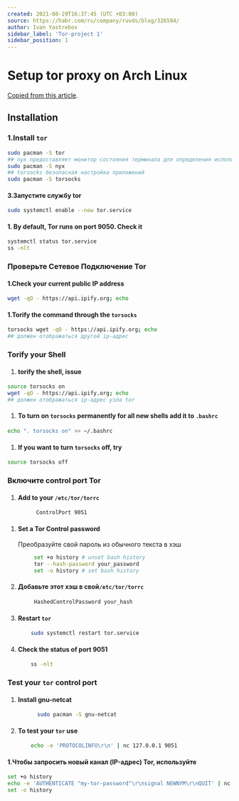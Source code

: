 ```yaml
---
created: 2021-08-29T16:37:45 (UTC +03:00)
source: https://habr.com/ru/company/ruvds/blog/326594/
author: Ivan Yastrebov
sidebar_label: 'Tor-project 1'
sidebar_position: 1
---
```

# Setup tor proxy on Arch Linux

[Copied from this article](https://linuxconfig.org/install-tor-proxy-on-ubuntu-20-04-linux).

## Installation

### 1.Install `tor`

```bash
sudo pacman -S tor
## nyx предоставляет монитор состояния терминала для определения использования полосы пропускания, сведений о подключении и многого другого.
sudo pacman -S nyx
## torsocks безопасная настройка приложений
sudo pacman -S torsocks
```

#### 3.Запустите службу tor

```bash
sudo systemctl enable --now tor.service
```

#### 1. By default, Tor runs on port 9050. Check it

```bash
systemctl status tor.service
ss -nlt
```

### Проверьте Сетевое Подключение Tor

#### 1.Check your current public IP address

```bash
wget -qO - https://api.ipify.org; echo
```

#### 1.Torify the command through the `torsocks`

```bash
torsocks wget -qO - https://api.ipify.org; echo
## должен отображаться другой ip-адрес
```

### Torify your Shell

1. #### torify the shell, issue

```bash
source torsocks on
wget -qO - https://api.ipify.org; echo
## должен отображаться ip-адрес узла tor
```

1. #### To turn on `torsocks` permanently for all new shells add it to `.bashrc`

```bash
echo ". torsocks on" >> ~/.bashrc
```

1. #### If you want to turn `torsocks` off, try

```bash
source torsocks off
```

### Включите **control port** Tor

1. #### Add to your `/etc/tor/torrc`

```bash
         ControlPort 9051
   ```

1. #### Set a Tor Control password

    Преобразуйте свой пароль из обычного текста в хэш

    ```bash
         set +o history # unset bash history
         tor --hash-password your_password
         set -o history # set bash history
    ```

1. #### Добавьте этот хэш в свой`/etc/tor/torrc`

   ```bash
        HashedControlPassword your_hash
   ```

1. #### Restart `tor`

     ```bash
         sudo systemctl restart tor.service
     ```

1. #### Check the status of port 9051

     ```bash
         ss -nlt
     ```

### Test your `tor` control port

1. #### Install gnu-netcat

   ```bash
         sudo pacman -S gnu-netcat
   ```

1. #### To test your `tor` use

    ```bash
        echo -e 'PROTOCOLINFO\r\n' | nc 127.0.0.1 9051
    ```

#### 1.Чтобы запросить новый канал (IP-адрес)  Tor, используйте

```bash
set +o history
echo -e 'AUTHENTICATE "my-tor-password"\r\nsignal NEWNYM\r\nQUIT' | nc 127.0.0.1 9051
set -o history
```
